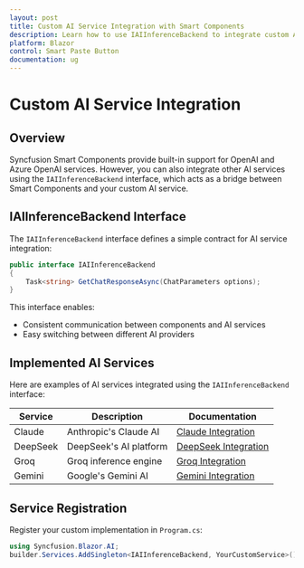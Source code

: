 ```yaml
---
layout: post
title: Custom AI Service Integration with Smart Components
description: Learn how to use IAIInferenceBackend to integrate custom AI services with Syncfusion Smart Components
platform: Blazor
control: Smart Paste Button
documentation: ug
---
```


# Custom AI Service Integration

## Overview

Syncfusion Smart Components provide built-in support for OpenAI and Azure OpenAI services. However, you can also integrate other AI services using the `IAIInferenceBackend` interface, which acts as a bridge between Smart Components and your custom AI service.


## IAIInferenceBackend Interface

The `IAIInferenceBackend` interface defines a simple contract for AI service integration:

```csharp
public interface IAIInferenceBackend
{
    Task<string> GetChatResponseAsync(ChatParameters options);
}
```

This interface enables:
- Consistent communication between components and AI services
- Easy switching between different AI providers


## Implemented AI Services

Here are examples of AI services integrated using the `IAIInferenceBackend` interface:

| Service | Description | Documentation |
|---------|-------------|---------------|
| Claude | Anthropic's Claude AI | [Claude Integration](claude-service.md) |
| DeepSeek | DeepSeek's AI platform | [DeepSeek Integration](deepseek-service.md) |
| Groq | Groq inference engine | [Groq Integration](groq-service.md) |
| Gemini | Google's Gemini AI | [Gemini Integration](gemini-service.md) |


## Service Registration

Register your custom implementation in `Program.cs`:

```csharp
using Syncfusion.Blazor.AI;
builder.Services.AddSingleton<IAIInferenceBackend, YourCustomService>();
```

